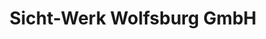---
title: "Sicht-Werk Wolfsburg GmbH"
url: /wolfsburg/sicht-werk-wolfsburg-gmbh/
shop: Haushaltsartikel
---
